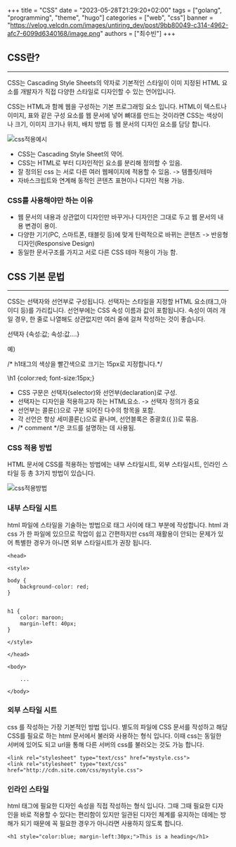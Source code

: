 +++
title = "CSS"
date = "2023-05-28T21:29:20+02:00"
tags = ["golang", "programming", "theme", "hugo"]
categories = ["web", "css"]
banner = "https://velog.velcdn.com/images/untiring_dev/post/9bb80049-c314-4962-afc7-6099d6340168/image.png"
authors = ["최수빈"]
+++

## CSS란?
* * *
CSS는 Cascading Style Sheets의 약자로 기본적인 스타일이 이미 지정된 HTML 요소를 개발자가 직접 다양한 스타일로 디자인할 수 있는 언어입니다.

CSS는 HTML과 함께 웹을 구성하는 기본 프로그래밍 요소 입니다. HTML이 텍스트나 이미지, 표와 같은 구성 요소를 웹 문서에 넣어 뼈대를 만드는 것이라면 CSS는 색상이나 크기, 이미지 크기나 위치, 배치 방법 등 웹 문서의 디자인 요소를 담당 합니다.



![css적용예시](https://dinfree.com/assets/img/css1.png)

* CSS는 Cascading Style Sheet의 약어.
* CSS는 HTML로 부터 디자인적인 요소를 분리해 정의할 수 있음.
* 잘 정의된 css 는 서로 다른 여러 웹페이지에 적용할 수 있음. -> 템플릿/테마
* 자바스크립트와 연계해 동적인 콘텐츠 표현이나 디자인 적용 가능.


### CSS를 사용해야만 하는 이유

* 웹 문서의 내용과 상관없이 디자인만 바꾸거나 디자인은 그대로 두고 웹 문서의 내용 변경이 용이.
* 다양한 기기(PC, 스마트폰, 태블릿 등)에 맞게 탄력적으로 바뀌는 콘텐츠 -> 반응형 디자인(Responsive Design)
* 동일한 문서구조를 가지고 서로 다른 CSS 테마 적용이 가능 함.



## CSS 기본 문법
* * *
CSS는 선택자와 선언부로 구성됩니다. 선택자는 스타일을 지정할 HTML 요소(태그,아이디 등)를 가리킵니다. 선언부에는 CSS 속성 이름과 값이 포함됩니다. 속성이 여러 개일 경우, 한 줄로 나열해도 상관없지만 여러 줄에 걸쳐 작성하는 것이 좋습니다.

선택자  {속성:값; 속성:값....}

예)

\/* h1태그의 색상을 빨간색으로 크기는 15px로 지정합니다.*/

\h1 {color:red; font-size:15px;}

* CSS 구문은 선택자(selector)와 선언부(declaration)로 구성.
* 선택자는 디자인을 적용하고자 하는 HTML요소. -> 선택자 정의가 중요
* 선언부는 콜론(:)으로 구분 되어진 다수의 항목을 포함.
* 각 선언은 항상 세미콜론(;)으로 끝나며, 선언블록은 중괄호({ })로 묶음.
* /* comment */은 코드를 설명하는 데 사용됨.


### CSS 적용 방법

HTML 문서에 CSS를 적용하는 방법에는 내부 스타일시트, 외부 스타일시트, 인라인 스타일 등 총 3가지 방법이 있습니다.



![css적용방법](https://dinfree.com/assets/img/css2.jpg)

### 내부 스타일 시트

html 파일에 스타일을 기술하는 방법으로 <head></head> 태그 사이에 <style></style> 태그 부분에 작성합니다. html 과 css 가 한 파일에 있으므로 작업이 쉽고 간편하지만 css의 재활용이 안되는 문제가 있어 특별한 경우가 아니면 외부 스타일시트가 권장 됩니다.


    <head>

    <style>

    body {
        background-color: red;
    }


    h1 {
        color: maroon;
        margin-left: 40px;
    } 

    </style>

    </head>

    <body>

        ...

    </body>


### 외부 스타일 시트

css 를 작성하는 가장 기본적인 방법 입니다. 별도의 파일에 CSS 문서를 작성하고 해당 CSS를 필요로 하는 html 문서에서 불러와 사용하는 형식 입니다. 이때 css는 동일한 서버에 있어도 되고 url을 통해 다른 서버의 css를 불러오는 것도 가능 합니다.

    <link rel="stylesheet" type="text/css" href="mystyle.css">
    <link rel="stylesheet" type="text/css" href="http://cdn.site.com/css/mystyle.css">


### 인라인 스타일

html 태그에 필요한 디자인 속성을 직접 작성하는 형식 입니다. 그때 그때 필요한 디자인을 바로 적용할 수 있다는 편리함이 있지만 일관된 디자인 체계를 유지하는 데에는 방해가 되기 때문에 꼭 필요한 경우가 아니라면 사용하지 않도록 합니다.

    <h1 style="color:blue; margin-left:30px;">This is a heading</h1>

